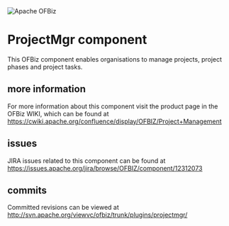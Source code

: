<img src="http://ofbiz.apache.org/images/OFBiz-logo.png" alt="Apache OFBiz" />

# ProjectMgr component
This OFBiz component enables organisations to manage projects, project phases and project tasks.

## more information
For more information about this component visit the product page in the OFBiz WIKI, 
which can be found at https://cwiki.apache.org/confluence/display/OFBIZ/Project+Management

## issues
JIRA issues related to this component can be found at https://issues.apache.org/jira/browse/OFBIZ/component/12312073

## commits
Committed revisions can be viewed at http://svn.apache.org/viewvc/ofbiz/trunk/plugins/projectmgr/